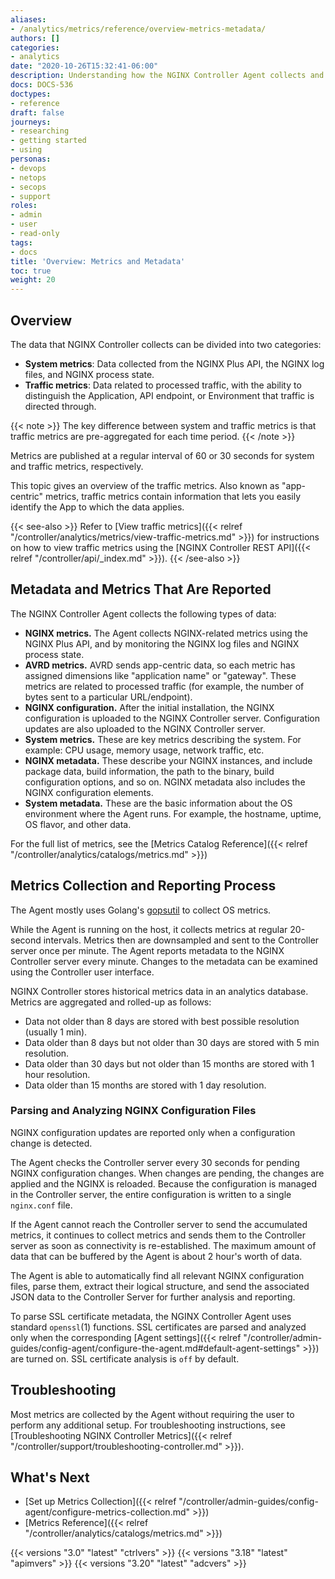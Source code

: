 ```yaml
---
aliases:
- /analytics/metrics/reference/overview-metrics-metadata/
authors: []
categories:
- analytics
date: "2020-10-26T15:32:41-06:00"
description: Understanding how the NGINX Controller Agent collects and reports metrics and metadata.
docs: DOCS-536
doctypes:
- reference
draft: false
journeys:
- researching
- getting started
- using
personas:
- devops
- netops
- secops
- support
roles:
- admin
- user
- read-only
tags:
- docs
title: 'Overview: Metrics and Metadata'
toc: true
weight: 20
---
```


## Overview

The data that NGINX Controller collects can be divided into two categories:

- **System metrics**: Data collected from the NGINX Plus API, the NGINX log files, and NGINX process state.
- **Traffic metrics**: Data related to processed traffic, with the ability to distinguish the Application, API endpoint, or Environment that traffic is directed through.

{{< note >}}
The key difference between system and traffic metrics is that traffic metrics are pre-aggregated for each time period.
{{< /note >}}

Metrics are published at a regular interval of 60 or 30 seconds for system and traffic metrics, respectively.

This topic gives an overview of the traffic metrics. Also known as "app-centric" metrics, traffic metrics contain information that lets you easily identify the App to which the data applies.

{{< see-also >}}
Refer to [View traffic metrics]({{< relref "/controller/analytics/metrics/view-traffic-metrics.md" >}}) for instructions on how to view traffic metrics using the [NGINX Controller REST API]({{< relref "/controller/api/_index.md" >}}).
{{< /see-also >}}
## Metadata and Metrics That Are Reported

The NGINX Controller Agent collects the following types of data:

* **NGINX metrics.** The Agent collects NGINX-related metrics using the NGINX Plus API, and by monitoring the NGINX log files and NGINX process state.
* **AVRD metrics.** AVRD sends app-centric data, so each metric has assigned dimensions like "application name" or "gateway". These metrics are related to processed traffic (for example, the number of bytes sent to a particular URL/endpoint).
* **NGINX configuration.** After the initial installation, the NGINX configuration is uploaded to the NGINX Controller server. Configuration updates are also uploaded to the NGINX Controller server.
* **System metrics.** These are key metrics describing the system. For example: CPU usage, memory usage, network traffic, etc.
* **NGINX metadata.** These describe your NGINX instances, and include package data, build information, the path to the binary, build configuration options, and so on. NGINX metadata also includes the NGINX configuration elements.
* **System metadata.** These are the basic information about the OS environment where the Agent runs. For example, the hostname, uptime, OS flavor, and other data.

For the full list of metrics, see the [Metrics Catalog Reference]({{< relref "/controller/analytics/catalogs/metrics.md" >}})

## Metrics Collection and Reporting Process

The Agent mostly uses Golang's [gopsutil](https://github.com/shirou/gopsutil) to collect OS metrics.

While the Agent is running on the host, it collects metrics at regular 20-second intervals. Metrics then are downsampled and sent to the Controller server once per minute. The Agent reports metadata  to the NGINX Controller server every minute. Changes to the metadata can be examined using the Controller user interface.

NGINX Controller stores historical metrics data in an analytics database. Metrics are aggregated and rolled-up as follows:

* Data not older than 8 days are stored with best possible resolution (usually 1 min).
* Data older than 8 days but not older than 30 days are stored with 5 min resolution.
* Data older than 30 days but not older than 15 months are stored with 1 hour resolution.
* Data older than 15 months are stored with 1 day resolution.

### Parsing and Analyzing NGINX Configuration Files

NGINX configuration updates are reported only when a configuration change is detected.

The Agent checks the Controller server every 30 seconds for pending NGINX configuration changes. When changes are pending, the changes are applied and the NGINX is reloaded.  Because the configuration is managed in the Controller server, the entire configuration is written to a single `nginx.conf` file.

If the Agent cannot reach the Controller server to send the accumulated metrics, it continues to collect metrics and sends them to the Controller server as soon as connectivity is re-established. The maximum amount of data that can be buffered by the Agent is about 2 hour's worth of data.

The Agent is able to automatically find all relevant NGINX configuration files, parse them, extract their logical structure, and send the associated JSON data to the Controller Server for further analysis and reporting.

To parse SSL certificate metadata, the NGINX Controller Agent uses standard `openssl`(1) functions. SSL certificates are parsed and analyzed only when the corresponding [Agent settings]({{< relref "/controller/admin-guides/config-agent/configure-the-agent.md#default-agent-settings" >}}) are turned on. SSL certificate analysis is `off` by default.

## Troubleshooting

Most metrics are collected by the Agent without requiring the user to perform any additional setup. For troubleshooting instructions, see [Troubleshooting NGINX Controller Metrics]({{< relref "/controller/support/troubleshooting-controller.md" >}}).

## What's Next

* [Set up Metrics Collection]({{< relref "/controller/admin-guides/config-agent/configure-metrics-collection.md" >}})
* [Metrics Reference]({{< relref "/controller/analytics/catalogs/metrics.md" >}})

{{< versions "3.0" "latest" "ctrlvers" >}}
{{< versions "3.18" "latest" "apimvers" >}}
{{< versions "3.20" "latest" "adcvers" >}}